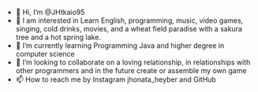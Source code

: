 - 👋 Hi, I’m @JHtkaio95
- 👀 I am interested in Learn English, programming, music, video games, singing, cold drinks, movies, and a wheat field paradise with a sakura tree and a hot spring lake.
- 🌱 I’m currently learning Programming Java and higher degree in computer science
- 💞️ I’m looking to collaborate on a loving relationship, in relationships with other programmers and in the future create or assemble my own game
- 📫 How to reach me by Instagram jhonata_heyber and GitHub

<!---
JHtkaio95/JHtkaio95 is a ✨ special ✨ repository because its `README.md` (this file) appears on your GitHub profile.
You can click the Preview link to take a look at your changes.
--->
